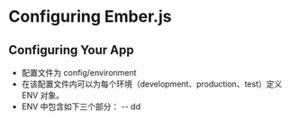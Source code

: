 # Configuring Ember.js

## Configuring Your App
- 配置文件为 config/environment
- 在该配置文件内可以为每个环境（development、production、test）定义 ENV 对象。
- ENV 中包含如下三个部分：
-- dd
